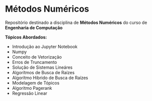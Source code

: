 # Métodos Numéricos

Repositório destinado a disciplina de **Métodos Numéricos** do curso de **Engenharia de Computação**

**Tópicos Abordados:**

- Introdução ao Jupyter Notebook 
- Numpy
- Conceito de Vetorização
- Erros de Truncamento
- Solução de Sistemas Lineáres
- Algorítmos de Busca de Raízes
- Algorítmo Hibrido de Busca de Raízes
- Modelagem de Tópicos
- Algoritmo Pagerank
- Regressão Linear
